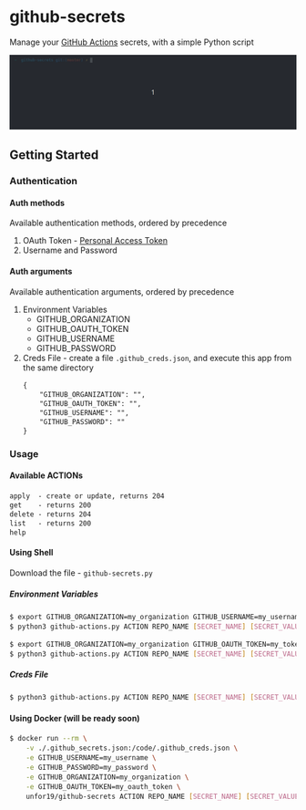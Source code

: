 # github-secrets

Manage your [GitHub Actions](https://github.com/features/actions) secrets, with a simple Python script

![Usage-Example](./assets/github-secrets-usage.gif)

## Getting Started

### Authentication

#### Auth methods
Available authentication methods, ordered by precedence

1. OAuth Token - [Personal Access Token](https://help.github.com/en/github/authenticating-to-github/creating-a-personal-access-token-for-the-command-line)
2. Username and Password

#### Auth arguments
Available authentication arguments, ordered by precedence
1. Environment Variables
   - GITHUB_ORGANIZATION
   - GITHUB_OAUTH_TOKEN
   - GITHUB_USERNAME
   - GITHUB_PASSWORD   
2. Creds File - create a file `.github_creds.json`, and execute this app from the same directory
    ```
    {
        "GITHUB_ORGANIZATION": "",
        "GITHUB_OAUTH_TOKEN": "",
        "GITHUB_USERNAME": "",
        "GITHUB_PASSWORD": ""
    }
    ```

### Usage

#### Available ACTIONs
```
apply  - create or update, returns 204
get    - returns 200
delete - returns 204
list   - returns 200
help
```

#### Using Shell
Download the file - `github-secrets.py`

##### Environment Variables

```bash
$ export GITHUB_ORGANIZATION=my_organization GITHUB_USERNAME=my_username GITHUB_PASSWORD=my_password
$ python3 github-actions.py ACTION REPO_NAME [SECRET_NAME] [SECRET_VALUE]
```

```bash
$ export GITHUB_ORGANIZATION=my_organization GITHUB_OAUTH_TOKEN=my_token
$ python3 github-actions.py ACTION REPO_NAME [SECRET_NAME] [SECRET_VALUE]
```

##### Creds File

```bash
$ python3 github-actions.py ACTION REPO_NAME [SECRET_NAME] [SECRET_VALUE]
```

#### Using Docker (will be ready soon)
```bash
$ docker run --rm \
    -v ./.github_secrets.json:/code/.github_creds.json \
    -e GITHUB_USERNAME=my_username \
    -e GITHUB_PASSWORD=my_password \
    -e GITHUB_ORGANIZATION=my_organization \
    -e GITHUB_OAUTH_TOKEN=my_oauth_token \
    unfor19/github-secrets ACTION REPO_NAME [SECRET_NAME] [SECRET_VALUE]
```

